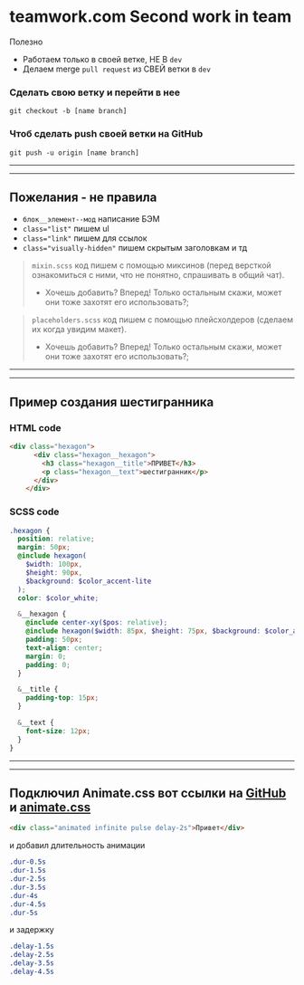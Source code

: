 **teamwork.com Second work in team**
===
Полезно
* Работаем только в своей ветке, НЕ В `dev`
* Делаем merge `pull request` из СВЕЙ ветки в `dev`


### Сделать свою ветку и перейти в нее
    git checkout -b [name branch]
### Чтоб сделать push своей ветки на GitHub
    git push -u origin [name branch]

---
---

Пожелания - не правила
---
* `блок__элемент--мод`       написание БЭМ
* `class="list"`             пишем ul
* `class="link"`             пишем для ссылок
* `class="visually-hidden"`  пишем скрытым заголовкам и тд

>`mixin.scss`   код пишем с помощью миксинов (перед версткой ознакомиться с ними, что не понятно, спрашивать в общий чат).
>* Хочешь добавить? Вперед! Только остальным скажи, может они тоже захотят его использовать?;

>`placeholders.scss`                код пишем с помощью плейсхолдеров (сделаем их когда увидим макет).
>* Хочешь добавить? Вперед! Только остальным скажи, может они тоже захотят его использовать?;

---
---

**Пример создания шестигранника** 
-----------------------------
### HTML code
```html
<div class="hexagon">
      <div class="hexagon__hexagon">
        <h3 class="hexagon__title">ПРИВЕТ</h3>
        <p class="hexagon__text">шестигранник</p>
      </div>
    </div>
```
### SCSS code
```scss
.hexagon {
  position: relative;
  margin: 50px;
  @include hexagon(
    $width: 100px,
    $height: 90px,
    $background: $color_accent-lite
  );
  color: $color_white;

  &__hexagon {
    @include сenter-xy($pos: relative);
    @include hexagon($width: 85px, $height: 75px, $background: $color_accent);
    padding: 50px;
    text-align: center;
    margin: 0;
    padding: 0;
  }

  &__title {
    padding-top: 15px;
  }

  &__text {
    font-size: 12px;
  }
}
```
---
---

Подключил Animate.css вот ссылки на [GitHub](https://github.com/daneden/animate.css) и [animate.css](https://daneden.github.io/animate.css/)
----------------------
```html
<div class="animated infinite pulse delay-2s">Привет</div>
```
и добавил длительность анимации
```css
.dur-0.5s       
.dur-1.5s
.dur-2.5s 
.dur-3.5s 
.dur-4s 
.dur-4.5s 
.dur-5s 
```
и задержку
```css
.delay-1.5s
.delay-2.5s
.delay-3.5s
.delay-4.5s
```